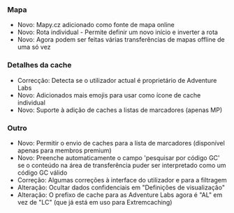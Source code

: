 ### Mapa
- Novo: Mapy.cz adicionado como fonte de mapa online
- Novo: Rota individual - Permite definir um novo início e inverter a rota
- Novo: Agora podem ser feitas várias transferências de mapas offline de uma só vez

### Detalhes da cache
- Correcção: Detecta se o utilizador actual é proprietário de Adventure Labs
- Novo: Adicionados mais emojis para usar como ícone de cache individual
- Novo: Suporte à adição de caches a listas de marcadores (apenas MP)

### Outro
- Novo: Permitir o envio de caches para a lista de marcadores (disponível apenas para membros premium)
- Novo: Preenche automaticamente o campo 'pesquisar por código GC' se o conteúdo na área de transferência puder ser interpretado como um código GC válido
- Correção: Algumas correções à interface do utilizador e para a filtragem
- Alteração: Ocultar dados confidenciais em "Definições de visualização"
- Alteração: O prefixo de cache para as Adventure Labs agora é "AL" em vez de "LC" (que já está em uso para Extremcaching)
